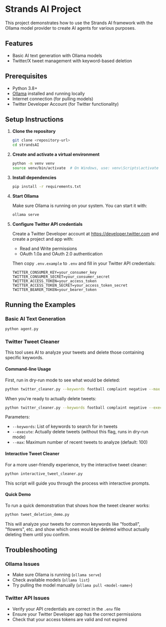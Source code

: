 # Strands AI Project

This project demonstrates how to use the Strands AI framework with the Ollama model provider to create AI agents for various purposes.

## Features

- Basic AI text generation with Ollama models
- Twitter/X tweet management with keyword-based deletion

## Prerequisites

- Python 3.8+
- [Ollama](https://ollama.com/) installed and running locally
- Internet connection (for pulling models)
- Twitter Developer Account (for Twitter functionality)

## Setup Instructions

1. **Clone the repository**
   ```bash
   git clone <repository-url>
   cd strandsAI
   ```

2. **Create and activate a virtual environment**
   ```bash
   python -m venv venv
   source venv/bin/activate  # On Windows, use: venv\Scripts\activate
   ```

3. **Install dependencies**
   ```bash
   pip install -r requirements.txt
   ```

4. **Start Ollama**
   
   Make sure Ollama is running on your system. You can start it with:
   ```bash
   ollama serve
   ```

5. **Configure Twitter API credentials**

   Create a Twitter Developer account at https://developer.twitter.com and create a project and app with:
   - Read and Write permissions
   - OAuth 1.0a and OAuth 2.0 authentication

   Then copy `.env.example` to `.env` and fill in your Twitter API credentials:
   ```
   TWITTER_CONSUMER_KEY=your_consumer_key
   TWITTER_CONSUMER_SECRET=your_consumer_secret
   TWITTER_ACCESS_TOKEN=your_access_token
   TWITTER_ACCESS_TOKEN_SECRET=your_access_token_secret
   TWITTER_BEARER_TOKEN=your_bearer_token
   ```

## Running the Examples

### Basic AI Text Generation

```bash
python agent.py
```

### Twitter Tweet Cleaner

This tool uses AI to analyze your tweets and delete those containing specific keywords.

#### Command-line Usage

First, run in dry-run mode to see what would be deleted:

```bash
python twitter_cleaner.py --keywords football complaint negative --max 50
```

When you're ready to actually delete tweets:

```bash
python twitter_cleaner.py --keywords football complaint negative --execute --max 50
```

Parameters:
- `--keywords`: List of keywords to search for in tweets
- `--execute`: Actually delete tweets (without this flag, runs in dry-run mode)
- `--max`: Maximum number of recent tweets to analyze (default: 100)

#### Interactive Tweet Cleaner

For a more user-friendly experience, try the interactive tweet cleaner:

```bash
python interactive_tweet_cleaner.py
```

This script will guide you through the process with interactive prompts.

#### Quick Demo

To run a quick demonstration that shows how the tweet cleaner works:

```bash
python tweet_deletion_demo.py
```

This will analyze your tweets for common keywords like "football", "flowers", etc. and show which ones would be deleted without actually deleting them until you confirm.

## Troubleshooting

### Ollama Issues
- Make sure Ollama is running (`ollama serve`)
- Check available models (`ollama list`)
- Try pulling the model manually (`ollama pull <model-name>`)

### Twitter API Issues
- Verify your API credentials are correct in the `.env` file
- Ensure your Twitter Developer app has the correct permissions
- Check that your access tokens are valid and not expired
